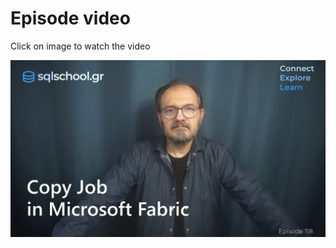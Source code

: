
# Episode video

Click on image to watch the video

[![Watch the video](./ytimage.png)](https://youtu.be/MvnNty45pvY)
